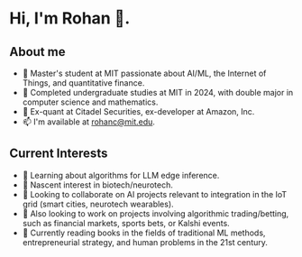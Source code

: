# Hi, I'm Rohan 👋.
## About me
- 🔭 Master's student at MIT passionate about AI/ML, the Internet of Things, and quantitative finance.
- 💬 Completed undergraduate studies at MIT in 2024, with double major in computer science and mathematics.
- 💬 Ex-quant at Citadel Securities, ex-developer at Amazon, Inc.
- 📫 I'm available at rohanc@mit.edu.

## Current Interests
- 🌱 Learning about algorithms for LLM edge inference.
- 🤔 Nascent interest in biotech/neurotech.
- 👯 Looking to collaborate on AI projects relevant to integration in the IoT grid (smart cities, neurotech wearables).
- 👯 Also looking to work on projects involving algorithmic trading/betting, such as financial markets, sports bets, or Kalshi events.
- 📖 Currently reading books in the fields of traditional ML methods, entrepreneurial strategy, and human problems in the 21st century.

<!--
**rohanc-30/rohanc-30** is a ✨ _special_ ✨ repository because its `README.md` (this file) appears on your GitHub profile.

Here are some ideas to get you started:

- 🔭 I’m currently working on ...
- 🌱 I’m currently learning ...
- 👯 I’m looking to collaborate on ...
- 🤔 I’m looking for help with ...
- 💬 Ask me about ...
- 📫 How to reach me: ...
- 😄 Pronouns: ...
- ⚡ Fun fact: ...
-->
